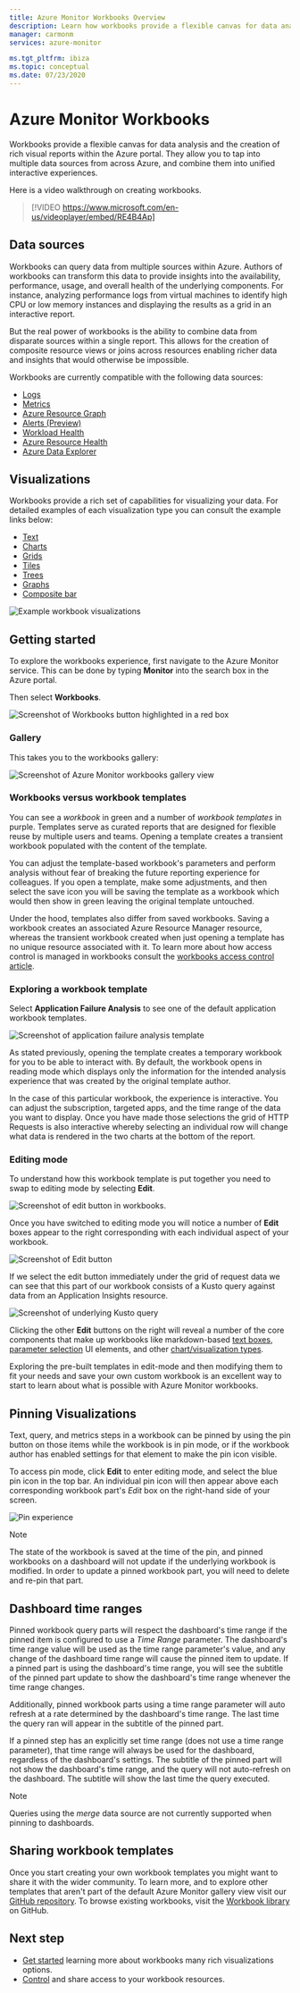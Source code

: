 ```yaml
---
title: Azure Monitor Workbooks Overview
description: Learn how workbooks provide a flexible canvas for data analysis and the creation of rich visual reports within the Azure portal.
manager: carmonm
services: azure-monitor

ms.tgt_pltfrm: ibiza
ms.topic: conceptual
ms.date: 07/23/2020
---
```


# Azure Monitor Workbooks

Workbooks provide a flexible canvas for data analysis and the creation of rich visual reports within the Azure portal. They allow you to tap into multiple data sources from across Azure, and combine them into unified interactive experiences. 

Here is a video walkthrough on creating workbooks.

> [!VIDEO https://www.microsoft.com/en-us/videoplayer/embed/RE4B4Ap]

## Data sources

Workbooks can query data from multiple sources within Azure. Authors of workbooks can transform this data to provide insights into the availability, performance, usage, and overall health of the underlying components. For instance, analyzing performance logs from virtual machines to identify high CPU or low memory instances and displaying the results as a grid in an interactive report.
  
But the real power of workbooks is the ability to combine data from disparate sources within a single report. This allows for the creation of composite resource views or joins across resources enabling richer data and insights that would otherwise be impossible.

Workbooks are currently compatible with the following data sources:

* [Logs](../visualize/workbooks-data-sources.md#logs)
* [Metrics](../visualize/workbooks-data-sources.md#metrics)
* [Azure Resource Graph](../visualize/workbooks-data-sources.md#azure-resource-graph)
* [Alerts (Preview)](../visualize/workbooks-data-sources.md#alerts-preview)
* [Workload Health](../visualize/workbooks-data-sources.md#workload-health)
* [Azure Resource Health](../visualize/workbooks-data-sources.md#azure-resource-health)
* [Azure Data Explorer](../visualize/workbooks-data-sources.md#azure-data-explorer)

## Visualizations

Workbooks provide a rich set of capabilities for visualizing your data. For detailed examples of each visualization type you can consult the example links below:

* [Text](../visualize/workbooks-text-visualizations.md)
* [Charts](../visualize/workbooks-chart-visualizations.md)
* [Grids](../visualize/workbooks-grid-visualizations.md)
* [Tiles](../visualize/workbooks-tile-visualizations.md)
* [Trees](../visualize/workbooks-tree-visualizations.md)
* [Graphs](../visualize/workbooks-graph-visualizations.md)
* [Composite bar](../visualize/workbooks-composite-bar.md)

![Example workbook visualizations](./media/workbooks-overview/visualizations.png)

## Getting started

To explore the workbooks experience, first navigate to the Azure Monitor service. This can be done by typing **Monitor** into the search box in the Azure portal.

Then select **Workbooks**.

![Screenshot of Workbooks button highlighted in a red box](./media/workbooks-overview/workbooks.png)

### Gallery

This takes you to the workbooks gallery:

![Screenshot of Azure Monitor workbooks gallery view](./media/workbooks-overview/gallery.png)

### Workbooks versus workbook templates

You can see a _workbook_ in green and a number of _workbook templates_ in purple. Templates serve as curated reports that are designed for flexible reuse by multiple users and teams. Opening a template creates a transient workbook populated with the content of the template. 

You can adjust the template-based workbook's parameters and perform analysis without fear of breaking the future reporting experience for colleagues. If you open a template, make some adjustments, and then select the save icon you will be saving the template as a workbook which would then show in green leaving the original template untouched. 

Under the hood, templates also differ from saved workbooks. Saving a workbook creates an associated Azure Resource Manager resource, whereas the transient workbook created when just opening a template has no unique resource associated with it. To learn more about how access control is managed in workbooks consult the [workbooks access control article](../visualize/workbooks-access-control.md).

### Exploring a workbook template

Select **Application Failure Analysis** to see one of the default application workbook templates.

![Screenshot of application failure analysis template](./media/workbooks-overview/failure-analysis.png)

As stated previously, opening the template creates a temporary workbook for you to be able to interact with. By default, the workbook opens in reading mode which displays only the information for the intended analysis experience that was created by the original template author.

In the case of this particular workbook, the experience is interactive. You can adjust the subscription, targeted apps, and the time range of the data you want to display. Once you have made those selections the grid of HTTP Requests is also interactive whereby selecting an individual row will change what data is rendered in the two charts at the bottom of the report.

### Editing mode

To understand how this workbook template is put together you need to swap to editing mode by selecting **Edit**.

![Screenshot of edit button in workbooks.](./media/workbooks-overview/edit.png)

Once you have switched to editing mode you will notice a number of **Edit** boxes appear to the right corresponding with each individual aspect of your workbook.

![Screenshot of Edit button](./media/workbooks-overview/edit-mode.png)

If we select the edit button immediately under the grid of request data we can see that this part of our workbook consists of a Kusto query against data from an Application Insights resource.

![Screenshot of underlying Kusto query](./media/workbooks-overview/kusto.png)

Clicking the other **Edit** buttons on the right will reveal a number of the core components that make up workbooks like markdown-based [text boxes](../visualize/workbooks-text-visualizations.md), [parameter selection](../visualize/workbooks-parameters.md) UI elements, and other [chart/visualization types](#visualizations). 

Exploring the pre-built templates in edit-mode and then modifying them to fit your needs and save your own custom workbook is an excellent way to start to learn about what is possible with Azure Monitor workbooks.

## Pinning Visualizations

Text, query, and metrics steps in a workbook can be pinned by using the pin button on those items while the workbook is in pin mode, or if the workbook author has enabled settings for that element to make the pin icon visible. 

To access pin mode, click **Edit** to enter editing mode, and select the blue pin icon in the top bar. An individual pin icon will then appear above each corresponding workbook part's *Edit* box on the right-hand side of your screen.

![Pin experience](./media/workbooks-overview/pin-experience.png)

> [!NOTE]
> The state of the workbook is saved at the time of the pin, and pinned workbooks on a dashboard will not update if the underlying workbook is modified. In order to update a pinned workbook part, you will need to delete and re-pin that part.

## Dashboard time ranges

Pinned workbook query parts will respect the dashboard's time range if the pinned item is configured to use a *Time Range* parameter. The dashboard's time range value will be used as the time range parameter's value, and any change of the dashboard time range will cause the pinned item to update. If a pinned part is using the dashboard's time range, you will see the subtitle of the pinned part update to show the dashboard's time range whenever the time range changes. 

Additionally, pinned workbook parts using a time range parameter will auto refresh at a rate determined by the dashboard's time range. The last time the query ran will appear in the subtitle of the pinned part.

If a pinned step has an explicitly set time range (does not use a time range parameter), that time range will always be used for the dashboard, regardless of the dashboard's settings. The subtitle of the pinned part will not show the dashboard's time range, and the query will not auto-refresh on the dashboard. The subtitle will show the last time the query executed.

> [!NOTE]
> Queries using the *merge* data source are not currently supported when pinning to dashboards.

## Sharing workbook templates

Once you start creating your own workbook templates you might want to share it with the wider community. To learn more, and to explore other templates that aren't part of the default Azure Monitor gallery view visit our [GitHub repository](https://github.com/Microsoft/Application-Insights-Workbooks/blob/master/README.md). To browse existing workbooks, visit the [Workbook library](https://github.com/microsoft/Application-Insights-Workbooks/tree/master/Workbooks) on GitHub.

## Next step

* [Get started](#visualizations) learning more about workbooks many rich visualizations options.
* [Control](../visualize/workbooks-access-control.md) and share access to your workbook resources.
